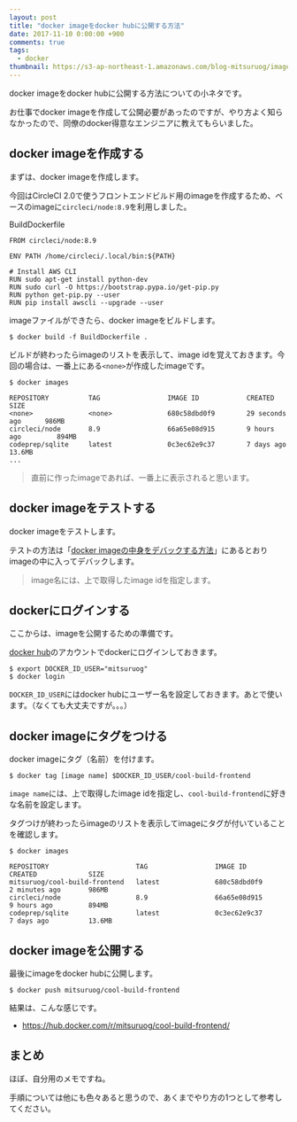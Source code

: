 ```yaml
---
layout: post
title: "docker imageをdocker hubに公開する方法"
date: 2017-11-10 0:00:00 +900
comments: true
tags:
  - docker
thumbnail: https://s3-ap-northeast-1.amazonaws.com/blog-mitsuruog/images/2017/docker_hub.png
---
```

docker imageをdocker hubに公開する方法についての小ネタです。

<!-- more -->

お仕事でdocker imageを作成して公開必要があったのですが、やり方よく知らなかったので、同僚のdocker得意なエンジニアに教えてもらいました。

## docker imageを作成する
まずは、docker imageを作成します。

今回はCircleCI 2.0で使うフロントエンドビルド用のimageを作成するため、ベースのimageに`circleci/node:8.9`を利用しました。

BuildDockerfile
```
FROM circleci/node:8.9

ENV PATH /home/circleci/.local/bin:${PATH}

# Install AWS CLI
RUN sudo apt-get install python-dev
RUN sudo curl -O https://bootstrap.pypa.io/get-pip.py
RUN python get-pip.py --user
RUN pip install awscli --upgrade --user
```

imageファイルができたら、docker imageをビルドします。

```
$ docker build -f BuildDockerfile .  
```

ビルドが終わったらimageのリストを表示して、image idを覚えておきます。今回の場合は、一番上にある`<none>`が作成したimageです。

```
$ docker images

REPOSITORY          TAG                 IMAGE ID            CREATED             SIZE
<none>              <none>              680c58dbd0f9        29 seconds ago      986MB
circleci/node       8.9                 66a65e08d915        9 hours ago         894MB
codeprep/sqlite     latest              0c3ec62e9c37        7 days ago          13.6MB
...
```

> 直前に作ったimageであれば、一番上に表示されると思います。

## docker imageをテストする
docker imageをテストします。

テストの方法は「[docker imageの中身をデバックする方法](https://blog.mitsuruog.info/2017/11/way-to-debug-docker-image)」にあるとおりimageの中に入ってデバックします。

> image名には、上で取得したimage idを指定します。

## dockerにログインする
ここからは、imageを公開するための準備です。

[docker hub](https://hub.docker.com/)のアカウントでdockerにログインしておきます。

```
$ export DOCKER_ID_USER="mitsuruog"
$ docker login
```

`DOCKER_ID_USER`にはdocker hubにユーザー名を設定しておきます。あとで使います。（なくても大丈夫ですが。。。）

## docker imageにタグをつける
docker imageにタグ（名前）を付けます。

```
$ docker tag [image name] $DOCKER_ID_USER/cool-build-frontend
```

`image name`には、上で取得したimage idを指定し、`cool-build-frontend`に好きな名前を設定します。

タグつけが終わったらimageのリストを表示してimageにタグが付いていることを確認します。

```
$ docker images

REPOSITORY                      TAG                 IMAGE ID            CREATED             SIZE
mitsuruog/cool-build-frontend   latest              680c58dbd0f9        2 minutes ago       986MB
circleci/node                   8.9                 66a65e08d915        9 hours ago         894MB
codeprep/sqlite                 latest              0c3ec62e9c37        7 days ago          13.6MB
```

## docker imageを公開する
最後にimageをdocker hubに公開します。

```
$ docker push mitsuruog/cool-build-frontend  
```

結果は、こんな感じです。

- https://hub.docker.com/r/mitsuruog/cool-build-frontend/

## まとめ
ほぼ、自分用のメモですね。

手順については他にも色々あると思うので、あくまでやり方の1つとして参考してください。
